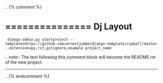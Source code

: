 .. {% comment %}

===============
Dj Layout
===============

     django-admin.py startproject --template=https://github.com/ernestjumbe/django-template/zipball/master --extension=py,rst,gitignore,example project_name

.. note:: The text following this comment block will become the README.rst of the new project.

-----

.. {% endcomment %}
